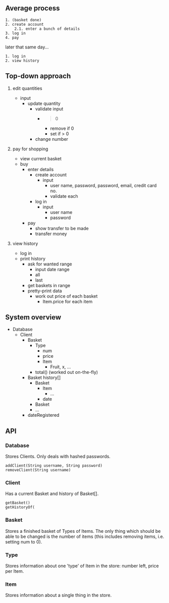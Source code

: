 Average process
---------------

    1. (basket done)
    2. create account
        2.1. enter a bunch of details
    3. log in
    4. pay

later that same day...

    1. log in
    2. view history


Top-down approach
-----------------

1. edit quantities
    - input
        - update quantity
            - validate input
                - > 0
                    - remove if 0
                    - set if > 0
            - change number

2. pay for shopping
    - view current basket
    - buy
        - enter details
            - create account
                - input
                    - user name,
                      password,
                      password,
                      email,
                      credit card no.
                    - validate each
            - log in
                - input
                    - user name
                    - password
        - pay
            - show transfer to be made
            - transfer money

3. view history
    - log in
    - print history
        - ask for wanted range
            - input date range
            - all
            - last
        - get baskets in range
        - pretty-print data
            - work out price of each basket
                - Item.price for each item


System overview
---------------

- Database
    - Client
        - Basket
            - Type
                - num
                - price
                - Item
                    - Fruit, x, ...
            - total() (worked out on-the-fly)
        - Basket history[]
            - Basket
                - Item
                    - ...
                + date
            - Basket
            - ...
        - dateRegistered


API
---

### Database

Stores Clients.
Only deals with hashed passwords.

    addClient(String username, String password)
    removeClient(String username)


### Client

Has a current Basket and history of Basket[].

    getBasket()
    getHistoryOf(


### Basket

Stores a finished basket of Types of Items.
The only thing which should be able to be changed is the number of items (this
includes removing items, i.e. setting num to 0).


### Type

Stores information about one 'type' of Item in the store: number left, price
per Item.


### Item

Stores information about a single thing in the store.
